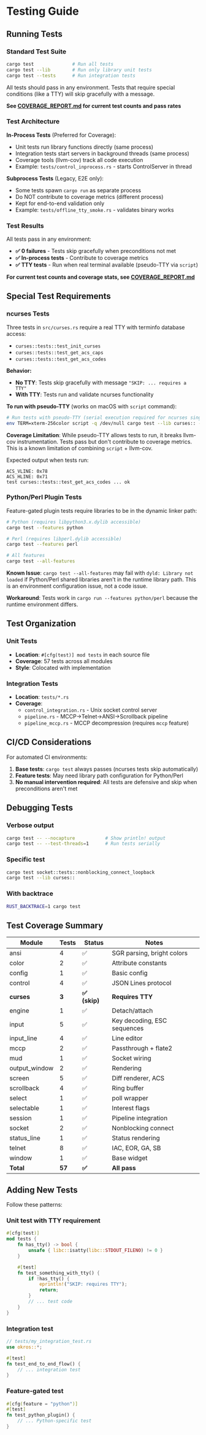 # Testing Guide

## Running Tests

### Standard Test Suite
```bash
cargo test              # Run all tests
cargo test --lib        # Run only library unit tests
cargo test --tests      # Run integration tests
```

All tests should pass in any environment. Tests that require special conditions (like a TTY) will skip gracefully with a message.

**See [COVERAGE_REPORT.md](COVERAGE_REPORT.md) for current test counts and pass rates**

### Test Architecture

**In-Process Tests** (Preferred for Coverage):
- Unit tests run library functions directly (same process)
- Integration tests start servers in background threads (same process)
- Coverage tools (llvm-cov) track all code execution
- Example: `tests/control_inprocess.rs` - starts ControlServer in thread

**Subprocess Tests** (Legacy, E2E only):
- Some tests spawn `cargo run` as separate process
- Do NOT contribute to coverage metrics (different process)
- Kept for end-to-end validation only
- Example: `tests/offline_tty_smoke.rs` - validates binary works

### Test Results

All tests pass in any environment:
- **✅ 0 failures** - Tests skip gracefully when preconditions not met
- **✅ In-process tests** - Contribute to coverage metrics
- **✅ TTY tests** - Run when real terminal available (pseudo-TTY via `script`)

**For current test counts and coverage stats, see [COVERAGE_REPORT.md](COVERAGE_REPORT.md)**

## Special Test Requirements

### ncurses Tests

Three tests in `src/curses.rs` require a real TTY with terminfo database access:
- `curses::tests::test_init_curses`
- `curses::tests::test_get_acs_caps`
- `curses::tests::test_get_acs_codes`

**Behavior:**
- **No TTY**: Tests skip gracefully with message `"SKIP: ... requires a TTY"`
- **With TTY**: Tests run and validate ncurses functionality

**To run with pseudo-TTY** (works on macOS with `script` command):
```bash
# Run tests with pseudo-TTY (serial execution required for ncurses singleton)
env TERM=xterm-256color script -q /dev/null cargo test --lib curses:: -- --test-threads=1 --nocapture
```

**Coverage Limitation**: While pseudo-TTY allows tests to run, it breaks llvm-cov instrumentation. Tests pass but don't contribute to coverage metrics. This is a known limitation of combining `script` + llvm-cov.

Expected output when tests run:
```
ACS_VLINE: 0x78
ACS_HLINE: 0x71
test curses::tests::test_get_acs_codes ... ok
```

### Python/Perl Plugin Tests

Feature-gated plugin tests require libraries to be in the dynamic linker path:

```bash
# Python (requires libpython3.x.dylib accessible)
cargo test --features python

# Perl (requires libperl.dylib accessible)
cargo test --features perl

# All features
cargo test --all-features
```

**Known Issue**: `cargo test --all-features` may fail with `dyld: Library not loaded` if Python/Perl shared libraries aren't in the runtime library path. This is an environment configuration issue, not a code issue.

**Workaround**: Tests work in `cargo run --features python/perl` because the runtime environment differs.

## Test Organization

### Unit Tests
- **Location**: `#[cfg(test)] mod tests` in each source file
- **Coverage**: 57 tests across all modules
- **Style**: Colocated with implementation

### Integration Tests
- **Location**: `tests/*.rs`
- **Coverage**:
  - `control_integration.rs` - Unix socket control server
  - `pipeline.rs` - MCCP→Telnet→ANSI→Scrollback pipeline
  - `pipeline_mccp.rs` - MCCP decompression (requires `mccp` feature)

## CI/CD Considerations

For automated CI environments:
1. **Base tests**: `cargo test` always passes (ncurses tests skip automatically)
2. **Feature tests**: May need library path configuration for Python/Perl
3. **No manual intervention required**: All tests are defensive and skip when preconditions aren't met

## Debugging Tests

### Verbose output
```bash
cargo test -- --nocapture           # Show println! output
cargo test -- --test-threads=1      # Run tests serially
```

### Specific test
```bash
cargo test socket::tests::nonblocking_connect_loopback
cargo test --lib curses::
```

### With backtrace
```bash
RUST_BACKTRACE=1 cargo test
```

## Test Coverage Summary

| Module | Tests | Status | Notes |
|--------|-------|--------|-------|
| ansi | 4 | ✅ | SGR parsing, bright colors |
| color | 2 | ✅ | Attribute constants |
| config | 1 | ✅ | Basic config |
| control | 4 | ✅ | JSON Lines protocol |
| **curses** | **3** | **✅ (skip)** | **Requires TTY** |
| engine | 1 | ✅ | Detach/attach |
| input | 5 | ✅ | Key decoding, ESC sequences |
| input_line | 4 | ✅ | Line editor |
| mccp | 2 | ✅ | Passthrough + flate2 |
| mud | 1 | ✅ | Socket wiring |
| output_window | 2 | ✅ | Rendering |
| screen | 5 | ✅ | Diff renderer, ACS |
| scrollback | 4 | ✅ | Ring buffer |
| select | 1 | ✅ | poll wrapper |
| selectable | 1 | ✅ | Interest flags |
| session | 1 | ✅ | Pipeline integration |
| socket | 2 | ✅ | Nonblocking connect |
| status_line | 1 | ✅ | Status rendering |
| telnet | 8 | ✅ | IAC, EOR, GA, SB |
| window | 1 | ✅ | Base widget |
| **Total** | **57** | **✅** | **All pass** |

## Adding New Tests

Follow these patterns:

### Unit test with TTY requirement
```rust
#[cfg(test)]
mod tests {
    fn has_tty() -> bool {
        unsafe { libc::isatty(libc::STDOUT_FILENO) != 0 }
    }

    #[test]
    fn test_something_with_tty() {
        if !has_tty() {
            eprintln!("SKIP: requires TTY");
            return;
        }
        // ... test code
    }
}
```

### Integration test
```rust
// tests/my_integration_test.rs
use okros::*;

#[test]
fn test_end_to_end_flow() {
    // ... integration test
}
```

### Feature-gated test
```rust
#[cfg(feature = "python")]
#[test]
fn test_python_plugin() {
    // ... Python-specific test
}
```
